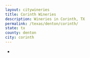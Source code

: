 ```yaml
---
layout: citywineries
title: Corinth Wineries
description: Wineries in Corinth, TX
permalink: /texas/denton/corinth/
state: tx
county: denton
city: corinth
---
```

-
